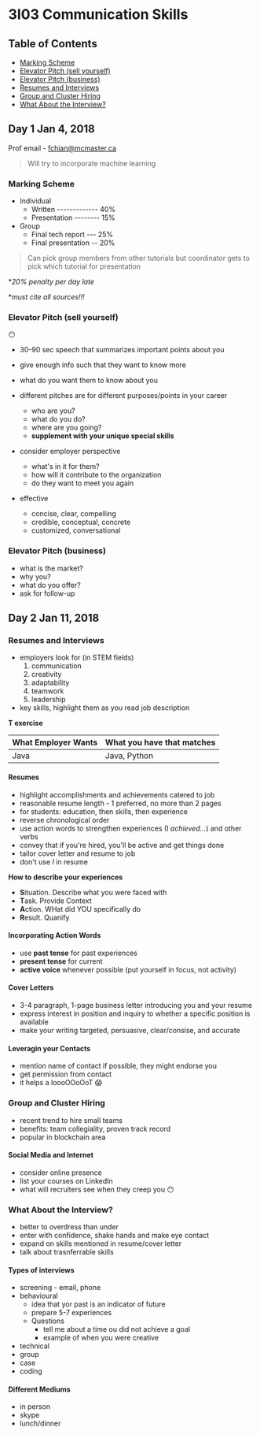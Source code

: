 # 3I03 Communication Skills

## Table of Contents
- [Marking Scheme](#marking-scheme)
- [Elevator Pitch (sell yourself)](#elevator-pitch-sell-yourself)
- [Elevator Pitch (business)](#elevator-pitch-business)
- [Resumes and Interviews](#resumes-and-interviews)
- [Group and Cluster Hiring](#group-and-cluster-hiring)
- [What About the Interview?](#what-about-the-interview)

## Day 1 Jan 4, 2018

Prof email - fchian@mcmaster.ca

> Will try to incorporate machine learning

### Marking Scheme

* Individual
	* Written ------------- 40%
	* Presentation -------- 15%
* Group
	* Final tech report --- 25%
	* Final presentation -- 20%

> Can pick group members from other tutorials but coordinator
> gets to pick which tutorial for presentation

\*_20% penalty per day late_

\*_must cite all sources!!!_
 
### Elevator Pitch (sell yourself)
:no_mouth:
- 30-90 sec speech that summarizes important points about you
- give enough info such that they want to know more
- what do you want them to know about you
- different pitches are for different purposes/points in your career
	- who are you?
	- what do you do?
	- where are you going?
	- **supplement with your unique special skills**
- consider employer perspective
	- what's in it for them?
	- how will it contribute to the organization
	- do they want to meet you again
	
- effective
	- concise, clear, compelling
	- credible, conceptual, concrete
	- customized, conversational
	
### Elevator Pitch (business)

- what is the market?
- why you?
- what do you offer?
- ask for follow-up

## Day 2 Jan 11, 2018

### Resumes and Interviews
- employers look for (in STEM fields)
	1. communication
	2. creativity
	3. adaptability
	4. teamwork
	5. leadership
- key skills, highlight them as you read job description

**T exercise**

What Employer Wants | What you have that matches
--------------------|-------------------------
Java | Java, Python

#### Resumes
- highlight accomplishments and achievements catered to job
- reasonable resume length - 1 preferred, no more than 2 pages
- for students: education, then skills, then experience
- reverse chronological order
- use action words to strengthen experiences (I _achieved..._) and other verbs
- convey that if you're hired, you'll be active and get things done
- tailor cover letter and resume to job
- don't use _I_ in resume

**How to describe your experiences**
- **S**ituation. Describe what you were faced with
- **T**ask. Provide Context
- **A**ction. WHat did YOU specifically do
- **R**esult. Quanify

#### Incorporating Action Words
- use **past tense** for past experiences
- **present tense** for current
- **active voice** whenever possible (put yourself in focus, not activity)

#### Cover Letters
- 3-4 paragraph, 1-page business letter introducing you and your resume
- express interest in position and inquiry to whether a specific position is available
- make your writing targeted, persuasive, clear/consise, and accurate

#### Leveragin your Contacts
- mention name of contact if possible, they might endorse you
- get permission from contact
- it helps a loooOOoOoT :scream:

### Group and Cluster Hiring
- recent trend to hire small teams
- benefits: team collegiality, proven track record
- popular in blockchain area

#### Social Media and Internet
- consider online presence
- list your courses on LinkedIn
- what will recruiters see when they creep you :no_mouth:

### What About the Interview?
- better to overdress than under
- enter with confidence, shake hands and make eye contact
- expand on skills mentioned in resume/cover letter
- talk about trasnferrable skills

#### Types of interviews
- screening - email, phone
- behavioural
	- idea that yor past is an indicator of future
	- prepare 5-7 experiences
	- Questions
		- tell me about a time ou did not achieve a goal
		- example of when you were creative
- technical
- group
- case
- coding

#### Different Mediums
- in person
- skype
- lunch/dinner

